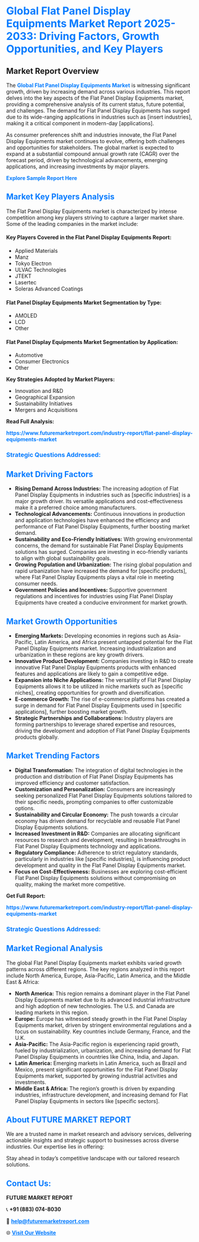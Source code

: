 <h1 style="color: #007BFF;">Global Flat Panel Display Equipments Market Report 2025-2033: Driving Factors, Growth Opportunities, and Key Players</h1>

<section id="overview">
<h2>Market Report Overview</h2>
<p>The <a href="https://www.futuremarketreport.com/industry-report/flat-panel-display-equipments-market" style="color: #007BFF; text-decoration: none;"><strong>Global Flat Panel Display Equipments Market</strong></a> is witnessing significant growth, driven by increasing demand across various industries. This report delves into the key aspects of the Flat Panel Display Equipments market, providing a comprehensive analysis of its current status, future potential, and challenges. The demand for Flat Panel Display Equipments has surged due to its wide-ranging applications in industries such as [insert industries], making it a critical component in modern-day [applications].</p>
<p>As consumer preferences shift and industries innovate, the Flat Panel Display Equipments market continues to evolve, offering both challenges and opportunities for stakeholders. The global market is expected to expand at a substantial compound annual growth rate (CAGR) over the forecast period, driven by technological advancements, emerging applications, and increasing investments by major players.</p>
</section>

<section id="overview">
<p><a href="https://www.futuremarketreport.com/request-sample/reportId=87395" style="color: #007BFF; text-decoration: none;"><strong>Explore Sample Report Here</strong></a></p>
</section>

<section id="key-players">
<h2 style="color: #007BFF;">Market Key Players Analysis</h2>
<p>The Flat Panel Display Equipments market is characterized by intense competition among key players striving to capture a larger market share. Some of the leading companies in the market include:</p>
<h4>Key Players Covered in the Flat Panel Display Equipments Report:</h4>
<ul><li>Applied Materials</li><li>Manz</li><li>Tokyo Electron</li><li>ULVAC Technologies</li><li>JTEKT</li><li>Lasertec</li><li>Soleras Advanced Coatings</li></ul>
<h4>Flat Panel Display Equipments Market Segmentation by Type:</h4>
<ul><li>AMOLED</li><li>LCD</li><li>Other</li></ul>

<h4>Flat Panel Display Equipments Market Segmentation by Application:</h4>
<ul><li>Automotive</li><li>Consumer Electronics</li><li>Other</li></ul>
<p><strong>Key Strategies Adopted by Market Players:</strong></p>
<ul>
<li>Innovation and R&D</li>
<li>Geographical Expansion</li>
<li>Sustainability Initiatives</li>
<li>Mergers and Acquisitions</li>
</ul>
</section>

<section>
<p><strong>Read Full Analysis: </strong></p><a href="https://www.futuremarketreport.com/industry-report/flat-panel-display-equipments-market" style="color: #007BFF; text-decoration: none;"><strong>https://www.futuremarketreport.com/industry-report/flat-panel-display-equipments-market</strong></a>
<h3 style="color: #007BFF;">Strategic Questions Addressed:</h3>
</section>

<section id="driving-factors">
<h2 style="color: #007BFF;">Market Driving Factors</h2>
<ul>
<li><strong>Rising Demand Across Industries:</strong> The increasing adoption of Flat Panel Display Equipments in industries such as [specific industries] is a major growth driver. Its versatile applications and cost-effectiveness make it a preferred choice among manufacturers.</li>
<li><strong>Technological Advancements:</strong> Continuous innovations in production and application technologies have enhanced the efficiency and performance of Flat Panel Display Equipments, further boosting market demand.</li>
<li><strong>Sustainability and Eco-Friendly Initiatives:</strong> With growing environmental concerns, the demand for sustainable Flat Panel Display Equipments solutions has surged. Companies are investing in eco-friendly variants to align with global sustainability goals.</li>
<li><strong>Growing Population and Urbanization:</strong> The rising global population and rapid urbanization have increased the demand for [specific products], where Flat Panel Display Equipments plays a vital role in meeting consumer needs.</li>
<li><strong>Government Policies and Incentives:</strong> Supportive government regulations and incentives for industries using Flat Panel Display Equipments have created a conducive environment for market growth.</li>
</ul>
</section>

<section id="growth-opportunities">
<h2 style="color: #007BFF;">Market Growth Opportunities</h2>
<ul>
<li><strong>Emerging Markets:</strong> Developing economies in regions such as Asia-Pacific, Latin America, and Africa present untapped potential for the Flat Panel Display Equipments market. Increasing industrialization and urbanization in these regions are key growth drivers.</li>
<li><strong>Innovative Product Development:</strong> Companies investing in R&D to create innovative Flat Panel Display Equipments products with enhanced features and applications are likely to gain a competitive edge.</li>
<li><strong>Expansion into Niche Applications:</strong> The versatility of Flat Panel Display Equipments allows it to be utilized in niche markets such as [specific niches], creating opportunities for growth and diversification.</li>
<li><strong>E-commerce Growth:</strong> The rise of e-commerce platforms has created a surge in demand for Flat Panel Display Equipments used in [specific applications], further boosting market growth.</li>
<li><strong>Strategic Partnerships and Collaborations:</strong> Industry players are forming partnerships to leverage shared expertise and resources, driving the development and adoption of Flat Panel Display Equipments products globally.</li>
</ul>
</section>

<section id="trending-factors">
<h2 style="color: #007BFF;">Market Trending Factors</h2>
<ul>
<li><strong>Digital Transformation:</strong> The integration of digital technologies in the production and distribution of Flat Panel Display Equipments has improved efficiency and customer satisfaction.</li>
<li><strong>Customization and Personalization:</strong> Consumers are increasingly seeking personalized Flat Panel Display Equipments solutions tailored to their specific needs, prompting companies to offer customizable options.</li>
<li><strong>Sustainability and Circular Economy:</strong> The push towards a circular economy has driven demand for recyclable and reusable Flat Panel Display Equipments solutions.</li>
<li><strong>Increased Investment in R&D:</strong> Companies are allocating significant resources to research and development, resulting in breakthroughs in Flat Panel Display Equipments technology and applications.</li>
<li><strong>Regulatory Compliance:</strong> Adherence to strict regulatory standards, particularly in industries like [specific industries], is influencing product development and quality in the Flat Panel Display Equipments market.</li>
<li><strong>Focus on Cost-Effectiveness:</strong> Businesses are exploring cost-efficient Flat Panel Display Equipments solutions without compromising on quality, making the market more competitive.</li>
</ul>
</section>

<section>
<p><strong>Get Full Report: </strong></p><a href="https://www.futuremarketreport.com/industry-report/flat-panel-display-equipments-market" style="color: #007BFF; text-decoration: none;"><strong>https://www.futuremarketreport.com/industry-report/flat-panel-display-equipments-market</strong></a>
<h3 style="color: #007BFF;">Strategic Questions Addressed:</h3>
</section>


<section id="regional-analysis">
<h2 style="color: #007BFF;">Market Regional Analysis</h2>
<p>The global Flat Panel Display Equipments market exhibits varied growth patterns across different regions. The key regions analyzed in this report include North America, Europe, Asia-Pacific, Latin America, and the Middle East & Africa:</p>
<ul>
<li><strong>North America:</strong> This region remains a dominant player in the Flat Panel Display Equipments market due to its advanced industrial infrastructure and high adoption of new technologies. The U.S. and Canada are leading markets in this region.</li>
<li><strong>Europe:</strong> Europe has witnessed steady growth in the Flat Panel Display Equipments market, driven by stringent environmental regulations and a focus on sustainability. Key countries include Germany, France, and the U.K.</li>
<li><strong>Asia-Pacific:</strong> The Asia-Pacific region is experiencing rapid growth, fueled by industrialization, urbanization, and increasing demand for Flat Panel Display Equipments in countries like China, India, and Japan.</li>
<li><strong>Latin America:</strong> Emerging markets in Latin America, such as Brazil and Mexico, present significant opportunities for the Flat Panel Display Equipments market, supported by growing industrial activities and investments.</li>
<li><strong>Middle East & Africa:</strong> The region’s growth is driven by expanding industries, infrastructure development, and increasing demand for Flat Panel Display Equipments in sectors like [specific sectors].</li>
</ul>
</section>

<footer>
<h2 style="color: #007BFF;">About FUTURE MARKET REPORT</h2>
<p>We are a trusted name in market research and advisory services, delivering actionable insights and strategic support to businesses across diverse industries. Our expertise lies in offering:</p>

<p>Stay ahead in today’s competitive landscape with our tailored research solutions.</p>

<h2 style="color: #007BFF;">Contact Us:</h2>
<p><strong>FUTURE MARKET REPORT</strong></p>
<p>📞 <strong>+91 (883) 074-8030</strong></p>
<p>📧 <strong><a href="mailto:help@futuremarketreport.com" style="color: #007BFF;">help@futuremarketreport.com</a></strong></p>
<p>🌐 <strong><a href="https://www.futuremarketreport.com/" style="color: #007BFF;">Visit Our Website</a></strong></p>
</footer>